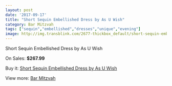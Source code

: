```yaml
---
layout: post
date: '2017-09-17'
title: "Short Sequin Embellished Dress by As U Wish"
category: Bar Mitzvah
tags: ["sequin","embellished","dresses","unique","evening"]
image: http://img.transblink.com/2677-thickbox_default/short-sequin-embellished-dress-by-as-u-wish.jpg
---
```

Short Sequin Embellished Dress by As U Wish

On Sales: **$267.99**
<a href="https://www.transblink.com/en/bar-mitzvah/859-short-sequin-embellished-dress-by-as-u-wish.html"><amp-img layout="responsive" width="600" height="600" src="//img.transblink.com/2677-thickbox_default/short-sequin-embellished-dress-by-as-u-wish.jpg" alt="Short Sequin Embellished Dress by As U Wish 0" /></a>
<a href="https://www.transblink.com/en/bar-mitzvah/859-short-sequin-embellished-dress-by-as-u-wish.html"><amp-img layout="responsive" width="600" height="600" src="//img.transblink.com/2679-thickbox_default/short-sequin-embellished-dress-by-as-u-wish.jpg" alt="Short Sequin Embellished Dress by As U Wish 1" /></a>
<a href="https://www.transblink.com/en/bar-mitzvah/859-short-sequin-embellished-dress-by-as-u-wish.html"><amp-img layout="responsive" width="600" height="600" src="//img.transblink.com/2678-thickbox_default/short-sequin-embellished-dress-by-as-u-wish.jpg" alt="Short Sequin Embellished Dress by As U Wish 2" /></a>

Buy it: [Short Sequin Embellished Dress by As U Wish](https://www.transblink.com/en/bar-mitzvah/859-short-sequin-embellished-dress-by-as-u-wish.html "Short Sequin Embellished Dress by As U Wish")

View more: [Bar Mitzvah](https://www.transblink.com/en/2-bar-mitzvah "Bar Mitzvah")